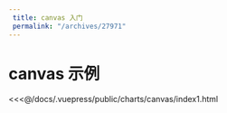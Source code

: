 ```yaml
---
 title: canvas 入门
 permalink: "/archives/27971"
---
```


# canvas 示例

<demo url='/charts/canvas/index1.html'>   

<<<@/docs/.vuepress/public/charts/canvas/index1.html  

</demo>     
